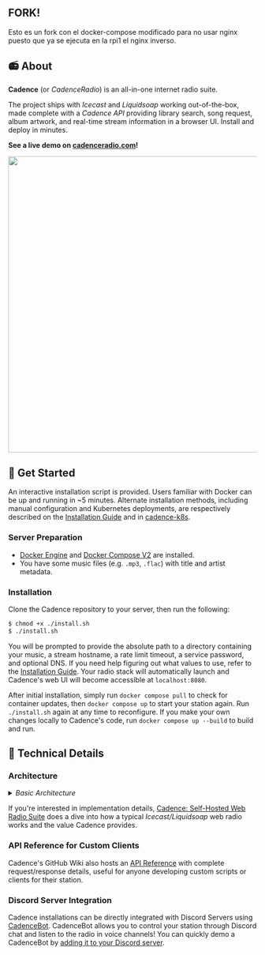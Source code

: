 ## FORK!

Esto es un fork con el docker-compose modificado para no usar nginx puesto que ya se ejecuta en la rpi1 el nginx inverso.


## 📻 About

**Cadence** (or *CadenceRadio*) is an all-in-one internet radio suite. 

The project ships with *Icecast* and *Liquidsoap* working out-of-the-box, made complete with a *Cadence API* providing library search, song request, album artwork, and real-time stream information in a browser UI. Install and deploy in minutes.

**See a live demo on [cadenceradio.com](https://cadenceradio.com/)!**

<img src="https://user-images.githubusercontent.com/17265041/219263637-6971ce33-209a-4eb5-b67e-547f271dc3c8.png" width="600" >

## 🏃 Get Started

An interactive installation script is provided. Users familiar with Docker can be up and running in ~5 minutes. Alternate installation methods, including manual configuration and Kubernetes deployments, are respectively described on the [Installation Guide](https://github.com/kenellorando/cadence/wiki/Installation) and in [cadence-k8s](https://github.com/kenellorando/cadence-k8s).

### Server Preparation

- [Docker Engine](https://docs.docker.com/engine/install/) and [Docker Compose V2](https://docs.docker.com/compose/install/) are installed.
- You have some music files (e.g. `.mp3`, `.flac`) with title and artist metadata.

### Installation

Clone the Cadence repository to your server, then run the following:

```bash
$ chmod +x ./install.sh
$ ./install.sh
```

You will be prompted to provide the absolute path to a directory containing your music, a stream hostname, a rate limit timeout, a service password, and optional DNS. If you need help figuring out what values to use, refer to the [Installation Guide](https://github.com/kenellorando/cadence/wiki/Installation#interactive-prompt-guide). Your radio stack will automatically launch and Cadence's web UI will become accessible at `localhost:8080`.

After initial installation, simply run `docker compose pull` to check for container updates, then `docker compose up` to start your station again. Run `./install.sh` again at any time to reconfigure. If you make your own changes locally to Cadence's code, run `docker compose up --build` to build and run.

## 🔬 Technical Details

### Architecture
<details>
<summary><i>Basic Architecture</i></summary>

<img src="https://user-images.githubusercontent.com/17265041/228726513-e71775c4-dce4-4ef3-b4c2-1bbd37999769.png" width="800" >

</details>

If you're interested in implementation details, [Cadence: Self-Hosted Web Radio Suite](https://kenellorando.notion.site/Cadence-Self-Hosted-Web-Radio-Suite-d1f0184b5eeb4882a3d6f78d582b2de6) does a dive into how a typical *Icecast/Liquidsoap* web radio works and the value Cadence provides.

### API Reference for Custom Clients
Cadence's GitHub Wiki also hosts an [API Reference](https://github.com/kenellorando/cadence/wiki/API-Reference) with complete request/response details, useful for anyone developing custom scripts or clients for their station.

### Discord Server Integration
Cadence installations can be directly integrated with Discord Servers using [CadenceBot](https://github.com/za419/CadenceBot). CadenceBot allows you to control your station through Discord chat and listen to the radio in voice channels! 
You can quickly demo a CadenceBot by [adding it to your Discord server](https://discord.com/api/oauth2/authorize?client_id=372999377569972224&permissions=274881252352&scope=bot).
